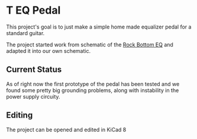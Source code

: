 # T EQ Pedal

This project's goal is to just make a simple home made equalizer pedal for a standard guitar.

The project started work from schematic of the [Rock Bottom EQ](https://www.diyguitarpedals.com.au/shop/boms/Rock%20Bottom%20EQ.pdf) and adapted it into our own schematic.

## Current Status

As of right now the first prototype of the pedal has been tested and we found some pretty big grounding problems, along with instability in the power supply circuity.

## Editing

The project can be opened and edited in KiCad 8


